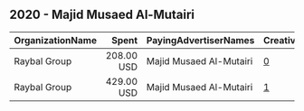 ## 2020 - Majid Musaed Al-Mutairi 
|OrganizationName|Spent|PayingAdvertiserNames|CreativeUrls|Impressions|Genders|AgeBrackets|CountryCodes|BillingAddresses|CandidateBallotInformation|
|:---|---:|:---|:---|---:|:---|:---|:---|:---|:---|
|Raybal Group|208.00 USD|Majid Musaed Al-Mutairi|[0](https://www.snap.com/political-ads/asset/6369540d83caef0114bf2b5a6246efd7899adc2a4e59ec3df7d296d8589c6bca?mediaType=mov)|115,959||20+|kuwait|"Abdullah AlMubarak St,Murqab,15000,KW"|Hussein AlMutairi|
|Raybal Group|429.00 USD|Majid Musaed Al-Mutairi|[1](https://www.snap.com/political-ads/asset/3cbb14cd54ad86516f20cc3fee5d2937f8b42221533a90dd7f6de06216bb6fba?mediaType=mp4)|336,889||21+|kuwait|"Abdullah AlMubarak St,Murqab,15000,KW"|Majid Musaed AlMutairi|

